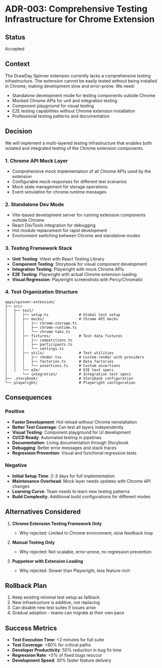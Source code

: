 # ADR-003: Comprehensive Testing Infrastructure for Chrome Extension

## Status
Accepted

## Context
The DrawDay Spinner extension currently lacks a comprehensive testing infrastructure. The extension cannot be easily tested without being installed in Chrome, making development slow and error-prone. We need:
- Standalone development mode for testing components outside Chrome
- Mocked Chrome APIs for unit and integration testing
- Component playground for visual testing
- E2E testing capabilities without Chrome extension installation
- Professional testing patterns and documentation

## Decision
We will implement a multi-layered testing infrastructure that enables both isolated and integrated testing of the Chrome extension components.

### 1. Chrome API Mock Layer
- Comprehensive mock implementation of all Chrome APIs used by the extension
- Configurable mock responses for different test scenarios
- Mock state management for storage operations
- Event simulation for chrome.runtime messages

### 2. Standalone Dev Mode
- Vite-based development server for running extension components outside Chrome
- React DevTools integration for debugging
- Hot module replacement for rapid development
- Environment switching between Chrome and standalone modes

### 3. Testing Framework Stack
- **Unit Testing**: Vitest with React Testing Library
- **Component Testing**: Storybook for visual component development
- **Integration Testing**: Playwright with mock Chrome APIs
- **E2E Testing**: Playwright with actual Chrome extension loading
- **Visual Regression**: Playwright screenshots with Percy/Chromatic

### 4. Test Organization Structure
```
apps/spinner-extension/
├── src/
│   ├── test/
│   │   ├── setup.ts              # Global test setup
│   │   ├── mocks/                # Chrome API mocks
│   │   │   ├── chrome-storage.ts
│   │   │   ├── chrome-runtime.ts
│   │   │   └── chrome-tabs.ts
│   │   ├── fixtures/             # Test data fixtures
│   │   │   ├── competitions.ts
│   │   │   ├── participants.ts
│   │   │   └── settings.ts
│   │   ├── utils/                # Test utilities
│   │   │   ├── render.tsx        # Custom render with providers
│   │   │   ├── factories.ts      # Data factories
│   │   │   └── assertions.ts     # Custom assertions
│   │   └── e2e/                  # E2E test specs
│       └── integration/          # Integration test specs
├── .storybook/                   # Storybook configuration
└── playwright/                   # Playwright configuration
```

## Consequences

### Positive
- **Faster Development**: Hot reload without Chrome reinstallation
- **Better Test Coverage**: Can test all layers independently
- **Visual Testing**: Component playground for UI development
- **CI/CD Ready**: Automated testing in pipelines
- **Documentation**: Living documentation through Storybook
- **Debugging**: Better error messages and stack traces
- **Regression Prevention**: Visual and functional regression tests

### Negative
- **Initial Setup Time**: 2-3 days for full implementation
- **Maintenance Overhead**: Mock layer needs updates with Chrome API changes
- **Learning Curve**: Team needs to learn new testing patterns
- **Build Complexity**: Additional build configurations for different modes

## Alternatives Considered

1. **Chrome Extension Testing Framework Only**
   - Why rejected: Limited to Chrome environment, slow feedback loop

2. **Manual Testing Only**
   - Why rejected: Not scalable, error-prone, no regression prevention

3. **Puppeteer with Extension Loading**
   - Why rejected: Slower than Playwright, less feature-rich

## Rollback Plan
1. Keep existing minimal test setup as fallback
2. New infrastructure is additive, not replacing
3. Can disable new test suites if issues arise
4. Gradual adoption - teams can migrate at their own pace

## Success Metrics
- **Test Execution Time**: <2 minutes for full suite
- **Test Coverage**: >80% for critical paths
- **Developer Productivity**: 50% reduction in bug fix time
- **Regression Rate**: <5% of fixed bugs reoccur
- **Development Speed**: 30% faster feature delivery